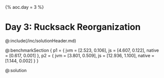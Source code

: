 {%
aoc.day = 3
%}

# Day 3: Rucksack Reorganization

@:include(/inc/solutionHeader.md)

@:benchmarkSection {
p1 = {
jvm = [2.523, 0.106],
js = [4.607, 0.122],
native = [0.617, 0.001]
},
p2 = {
jvm = [3.801, 0.509],
js = [12.936, 1.100],
native = [1.144, 0.002]
}
}

@:solution